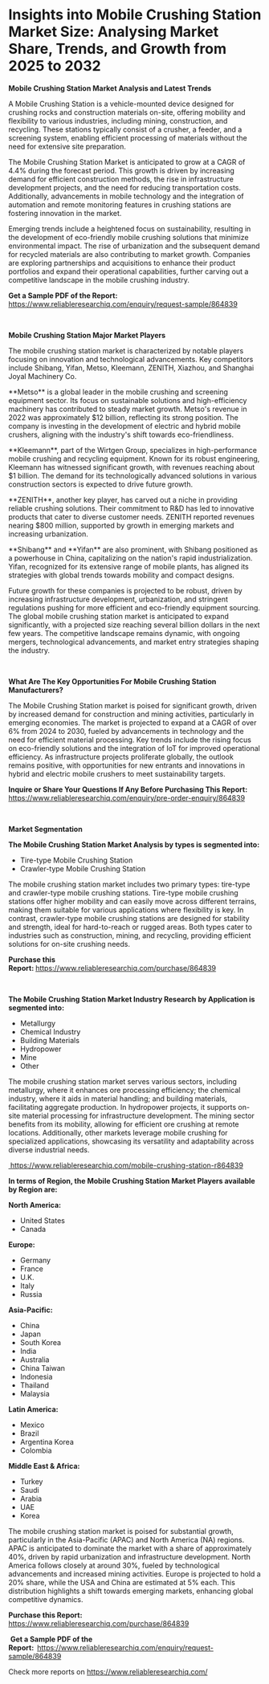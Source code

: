 <p><h1>Insights into Mobile Crushing Station Market Size: Analysing Market Share, Trends, and Growth from 2025 to 2032</h1></p><p><strong>Mobile Crushing Station Market Analysis and Latest Trends</strong></p>
<p><p>A Mobile Crushing Station is a vehicle-mounted device designed for crushing rocks and construction materials on-site, offering mobility and flexibility to various industries, including mining, construction, and recycling. These stations typically consist of a crusher, a feeder, and a screening system, enabling efficient processing of materials without the need for extensive site preparation.</p><p>The Mobile Crushing Station Market is anticipated to grow at a CAGR of 4.4% during the forecast period. This growth is driven by increasing demand for efficient construction methods, the rise in infrastructure development projects, and the need for reducing transportation costs. Additionally, advancements in mobile technology and the integration of automation and remote monitoring features in crushing stations are fostering innovation in the market.</p><p>Emerging trends include a heightened focus on sustainability, resulting in the development of eco-friendly mobile crushing solutions that minimize environmental impact. The rise of urbanization and the subsequent demand for recycled materials are also contributing to market growth. Companies are exploring partnerships and acquisitions to enhance their product portfolios and expand their operational capabilities, further carving out a competitive landscape in the mobile crushing industry.</p></p>
<p><strong>Get a Sample PDF of the Report:&nbsp;</strong> <a href="https://www.reliableresearchiq.com/enquiry/request-sample/864839?utm_campaign=1842&utm_medium=2&utm_source=Github&utm_content=ia&utm_term=19022025&utm_id=mobile-crushing-station">https://www.reliableresearchiq.com/enquiry/request-sample/864839</a></p>
<p>&nbsp;</p>
<p><strong>Mobile Crushing Station Major Market Players</strong></p>
<p><p>The mobile crushing station market is characterized by notable players focusing on innovation and technological advancements. Key competitors include Shibang, Yifan, Metso, Kleemann, ZENITH, Xiazhou, and Shanghai Joyal Machinery Co.</p><p>**Metso** is a global leader in the mobile crushing and screening equipment sector. Its focus on sustainable solutions and high-efficiency machinery has contributed to steady market growth. Metso's revenue in 2022 was approximately $12 billion, reflecting its strong position. The company is investing in the development of electric and hybrid mobile crushers, aligning with the industry's shift towards eco-friendliness.</p><p>**Kleemann**, part of the Wirtgen Group, specializes in high-performance mobile crushing and recycling equipment. Known for its robust engineering, Kleemann has witnessed significant growth, with revenues reaching about $1 billion. The demand for its technologically advanced solutions in various construction sectors is expected to drive future growth.</p><p>**ZENITH**, another key player, has carved out a niche in providing reliable crushing solutions. Their commitment to R&D has led to innovative products that cater to diverse customer needs. ZENITH reported revenues nearing $800 million, supported by growth in emerging markets and increasing urbanization.</p><p>**Shibang** and **Yifan** are also prominent, with Shibang positioned as a powerhouse in China, capitalizing on the nation's rapid industrialization. Yifan, recognized for its extensive range of mobile plants, has aligned its strategies with global trends towards mobility and compact designs.</p><p>Future growth for these companies is projected to be robust, driven by increasing infrastructure development, urbanization, and stringent regulations pushing for more efficient and eco-friendly equipment sourcing. The global mobile crushing station market is anticipated to expand significantly, with a projected size reaching several billion dollars in the next few years. The competitive landscape remains dynamic, with ongoing mergers, technological advancements, and market entry strategies shaping the industry.</p></p>
<p>&nbsp;</p>
<p><strong>What Are The Key Opportunities For Mobile Crushing Station Manufacturers?</strong></p>
<p><p>The Mobile Crushing Station market is poised for significant growth, driven by increased demand for construction and mining activities, particularly in emerging economies. The market is projected to expand at a CAGR of over 6% from 2024 to 2030, fueled by advancements in technology and the need for efficient material processing. Key trends include the rising focus on eco-friendly solutions and the integration of IoT for improved operational efficiency. As infrastructure projects proliferate globally, the outlook remains positive, with opportunities for new entrants and innovations in hybrid and electric mobile crushers to meet sustainability targets.</p></p>
<p><strong>Inquire or Share Your Questions If Any Before Purchasing This Report:</strong> <a href="https://www.reliableresearchiq.com/enquiry/pre-order-enquiry/864839?utm_campaign=1842&utm_medium=2&utm_source=Github&utm_content=ia&utm_term=19022025&utm_id=mobile-crushing-station">https://www.reliableresearchiq.com/enquiry/pre-order-enquiry/864839</a></p>
<p>&nbsp;</p>
<p><strong>Market Segmentation</strong></p>
<p><strong>The Mobile Crushing Station Market Analysis by types is segmented into:</strong></p>
<p><ul><li>Tire-type Mobile Crushing Station</li><li>Crawler-type Mobile Crushing Station</li></ul></p>
<p><p>The mobile crushing station market includes two primary types: tire-type and crawler-type mobile crushing stations. Tire-type mobile crushing stations offer higher mobility and can easily move across different terrains, making them suitable for various applications where flexibility is key. In contrast, crawler-type mobile crushing stations are designed for stability and strength, ideal for hard-to-reach or rugged areas. Both types cater to industries such as construction, mining, and recycling, providing efficient solutions for on-site crushing needs.</p></p>
<p><strong>Purchase this Report:&nbsp;</strong><a href="https://www.reliableresearchiq.com/purchase/864839?utm_campaign=1842&utm_medium=2&utm_source=Github&utm_content=ia&utm_term=19022025&utm_id=mobile-crushing-station">https://www.reliableresearchiq.com/purchase/864839</a></p>
<p>&nbsp;</p>
<p><strong>The Mobile Crushing Station Market Industry Research by Application is segmented into:</strong></p>
<p><ul><li>Metallurgy</li><li>Chemical Industry</li><li>Building Materials</li><li>Hydropower</li><li>Mine</li><li>Other</li></ul></p>
<p><p>The mobile crushing station market serves various sectors, including metallurgy, where it enhances ore processing efficiency; the chemical industry, where it aids in material handling; and building materials, facilitating aggregate production. In hydropower projects, it supports on-site material processing for infrastructure development. The mining sector benefits from its mobility, allowing for efficient ore crushing at remote locations. Additionally, other markets leverage mobile crushing for specialized applications, showcasing its versatility and adaptability across diverse industrial needs.</p></p>
<p><a href="https://www.reliableresearchiq.com/mobile-crushing-station-r864839?utm_campaign=1842&utm_medium=2&utm_source=Github&utm_content=ia&utm_term=19022025&utm_id=mobile-crushing-station">&nbsp;https://www.reliableresearchiq.com/mobile-crushing-station-r864839</a></p>
<p><strong>In terms of Region, the Mobile Crushing Station Market Players available by Region are:</strong></p>
<p>
    <p> <strong> North America: </strong>
        <ul>
            <li>United States</li>
            <li>Canada</li>
        </ul>
        </p> 
    <p> <strong> Europe: </strong>
        <ul>
            <li>Germany</li>
            <li>France</li>
            <li>U.K.</li>
            <li>Italy</li>
            <li>Russia</li>
        </ul>
        </p> 
    <p> <strong> Asia-Pacific: </strong>
        <ul>
            <li>China</li>
            <li>Japan</li>
            <li>South Korea</li>
            <li>India</li>
            <li>Australia</li>
            <li>China Taiwan</li>
            <li>Indonesia</li>
            <li>Thailand</li>
            <li>Malaysia</li>
        </ul>
        </p> 
    <p> <strong> Latin America: </strong>
        <ul>
            <li>Mexico</li>
            <li>Brazil</li>
            <li>Argentina Korea</li>
            <li>Colombia</li>
        </ul>
        </p> 
    <p> <strong> Middle East & Africa: </strong>
        <ul>
            <li>Turkey</li>
            <li>Saudi</li>
            <li>Arabia</li>
            <li>UAE</li>
            <li>Korea</li>
        </ul>
    </p>
    </p>
<p><p>The mobile crushing station market is poised for substantial growth, particularly in the Asia-Pacific (APAC) and North America (NA) regions. APAC is anticipated to dominate the market with a share of approximately 40%, driven by rapid urbanization and infrastructure development. North America follows closely at around 30%, fueled by technological advancements and increased mining activities. Europe is projected to hold a 20% share, while the USA and China are estimated at 5% each. This distribution highlights a shift towards emerging markets, enhancing global competitive dynamics.</p></p>
<p><strong>Purchase this Report: </strong><a href="https://www.reliableresearchiq.com/purchase/864839?utm_campaign=1842&utm_medium=2&utm_source=Github&utm_content=ia&utm_term=19022025&utm_id=mobile-crushing-station">https://www.reliableresearchiq.com/purchase/864839</a></p>
<p>&nbsp;<strong>Get a Sample PDF of the Report:&nbsp;&nbsp;</strong><a href="https://www.reliableresearchiq.com/enquiry/request-sample/864839?utm_campaign=1842&utm_medium=2&utm_source=Github&utm_content=ia&utm_term=19022025&utm_id=mobile-crushing-station">https://www.reliableresearchiq.com/enquiry/request-sample/864839</a></p>
<p><strong></strong></p>
<p>Check more reports on <a href="https://www.reliableresearchiq.com/?utm_campaign=1842&utm_medium=2&utm_source=Github&utm_content=ia&utm_term=19022025&utm_id=mobile-crushing-station">https://www.reliableresearchiq.com/</a></p>